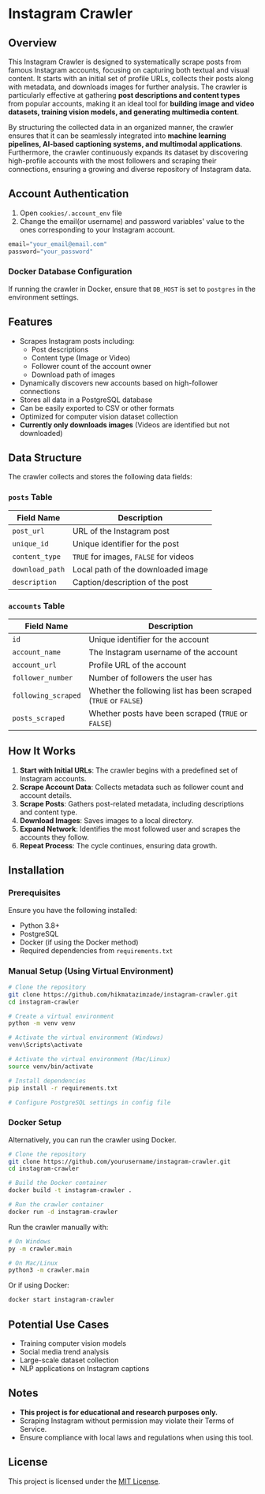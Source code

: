 # Instagram Crawler

## Overview
This Instagram Crawler is designed to systematically scrape posts from famous Instagram accounts, focusing on capturing both textual and visual content. It starts with an initial set of profile URLs, collects their posts along with metadata, and downloads images for further analysis. The crawler is particularly effective at gathering **post descriptions and content types** from popular accounts, making it an ideal tool for **building image and video datasets, training vision models, and generating multimedia content**.

By structuring the collected data in an organized manner, the crawler ensures that it can be seamlessly integrated into **machine learning pipelines, AI-based captioning systems, and multimodal applications**. Furthermore, the crawler continuously expands its dataset by discovering high-profile accounts with the most followers and scraping their connections, ensuring a growing and diverse repository of Instagram data.

## Account Authentication
1. Open `cookies/.account_env` file
2. Change the email(or username) and password variables' value to the ones corresponding to your Instagram account.
```python
email="your_email@email.com"
password="your_password"
```

### Docker Database Configuration
If running the crawler in Docker, ensure that `DB_HOST` is set to `postgres` in the environment settings.

## Features
- Scrapes Instagram posts including:
  - Post descriptions
  - Content type (Image or Video)
  - Follower count of the account owner
  - Download path of images
- Dynamically discovers new accounts based on high-follower connections
- Stores all data in a PostgreSQL database
- Can be easily exported to CSV or other formats
- Optimized for computer vision dataset collection
- **Currently only downloads images** (Videos are identified but not downloaded)

## Data Structure
The crawler collects and stores the following data fields:

### `posts` Table
| Field Name      | Description                          |
|----------------|----------------------------------|
| `post_url`      | URL of the Instagram post |
| `unique_id`     | Unique identifier for the post |
| `content_type`  | `TRUE` for images, `FALSE` for videos |
| `download_path` | Local path of the downloaded image |
| `description`   | Caption/description of the post |

### `accounts` Table
| Field Name         | Description                          |
|-------------------|----------------------------------|
| `id`              | Unique identifier for the account |
| `account_name`    | The Instagram username of the account |
| `account_url`     | Profile URL of the account |
| `follower_number` | Number of followers the user has  |
| `following_scraped` | Whether the following list has been scraped (`TRUE` or `FALSE`) |
| `posts_scraped`   | Whether posts have been scraped (`TRUE` or `FALSE`) |

## How It Works
1. **Start with Initial URLs**: The crawler begins with a predefined set of Instagram accounts.
2. **Scrape Account Data**: Collects metadata such as follower count and account details.
3. **Scrape Posts**: Gathers post-related metadata, including descriptions and content type.
4. **Download Images**: Saves images to a local directory.
5. **Expand Network**: Identifies the most followed user and scrapes the accounts they follow.
6. **Repeat Process**: The cycle continues, ensuring data growth.

## Installation

### Prerequisites
Ensure you have the following installed:
- Python 3.8+
- PostgreSQL
- Docker (if using the Docker method)
- Required dependencies from `requirements.txt`

### Manual Setup (Using Virtual Environment)
```bash
# Clone the repository
git clone https://github.com/hikmatazimzade/instagram-crawler.git
cd instagram-crawler

# Create a virtual environment
python -m venv venv

# Activate the virtual environment (Windows)
venv\Scripts\activate

# Activate the virtual environment (Mac/Linux)
source venv/bin/activate

# Install dependencies
pip install -r requirements.txt

# Configure PostgreSQL settings in config file
```

### Docker Setup
Alternatively, you can run the crawler using Docker.

```bash
# Clone the repository
git clone https://github.com/yourusername/instagram-crawler.git
cd instagram-crawler

# Build the Docker container
docker build -t instagram-crawler .

# Run the crawler container
docker run -d instagram-crawler
```

Run the crawler manually with:
```bash
# On Windows
py -m crawler.main

# On Mac/Linux
python3 -m crawler.main
```

Or if using Docker:
```bash
docker start instagram-crawler
```

## Potential Use Cases
- Training computer vision models
- Social media trend analysis
- Large-scale dataset collection
- NLP applications on Instagram captions

## Notes
- **This project is for educational and research purposes only.**
- Scraping Instagram without permission may violate their Terms of Service.
- Ensure compliance with local laws and regulations when using this tool.


## License
This project is licensed under the [MIT License](LICENSE).